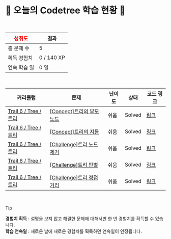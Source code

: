 # 🌲 오늘의 Codetree 학습 현황 🌲

<br />

| <span style="color:red;display:block;text-align:center;"> **성취도**</span> | 결과 |
|---|---|
| 총 문제 수 | 5 |
| 획득 경험치 | 0 / 140 XP |
| 연속 학습 일 | 0 일 |

<br />

|커리큘럼|문제|난이도|상태|코드 링크|
|---|---|---|---|---|
|[Trail 6 / Tree / 트리](https://www.codetree.ai/trail-info/intermediate-high/)|[[Concept]트리의 부모 노드](https://www.codetree.ai/trails/complete/curated-cards/intro-parent-node-of-the-tree/)|쉬움|Solved|[링크](https://github.com/min20ta/Algorithm/blob/main/250202/%ED%8A%B8%EB%A6%AC%EC%9D%98%20%EB%B6%80%EB%AA%A8%20%EB%85%B8%EB%93%9C/parent-node-of-the-tree.java)|
|[Trail 6 / Tree / 트리](https://www.codetree.ai/trail-info/intermediate-high/)|[[Concept]트리의 지름](https://www.codetree.ai/trails/complete/curated-cards/intro-diameter-of-tree/)|쉬움|Solved|[링크](https://github.com/min20ta/Algorithm/blob/main/250202/%ED%8A%B8%EB%A6%AC%EC%9D%98%20%EC%A7%80%EB%A6%84/diameter-of-tree.java)|
|[Trail 6 / Tree / 트리](https://www.codetree.ai/trail-info/intermediate-high/)|[[Challenge]트리 노드 제거](https://www.codetree.ai/trails/complete/curated-cards/challenge-remove-tree-node/)|쉬움|Solved|[링크](https://github.com/min20ta/Algorithm/blob/main/250202/%ED%8A%B8%EB%A6%AC%20%EB%85%B8%EB%93%9C%20%EC%A0%9C%EA%B1%B0/remove-tree-node.java)|
|[Trail 6 / Tree / 트리](https://www.codetree.ai/trail-info/intermediate-high/)|[[Challenge]트리 판별](https://www.codetree.ai/trails/complete/curated-cards/challenge-tree-identification/)|쉬움|Solved|[링크](https://github.com/min20ta/Algorithm/blob/main/250202/%ED%8A%B8%EB%A6%AC%20%ED%8C%90%EB%B3%84/tree-identification.java)|
|[Trail 6 / Tree / 트리](https://en.codetree.ai/trail-info/intermediate-high/)|[[Challenge]트리 정점 거리](https://en.codetree.ai/trails/complete/curated-cards/challenge-node-distance/)|쉬움|Solved|[링크](https://github.com/min20ta/Algorithm/blob/main/250202/%ED%8A%B8%EB%A6%AC%20%EC%A0%95%EC%A0%90%20%EA%B1%B0%EB%A6%AC/node-distance.java)|


<br />

> [!TIP]
> **경험치 획득** : 설명을 보지 않고 해결한 문제에 대해서만 한 번 경험치를 획득할 수 있습니다.  
> **학습 연속일** : 새로운 날에 새로운 경험치를 획득하면 연속일이 인정됩니다.

